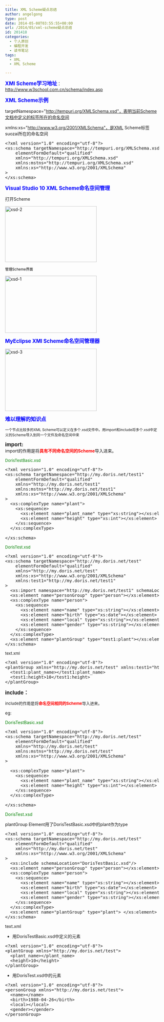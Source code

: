 ```yaml
---
title: XML Scheme疑点总结
author: angelgong
type: post
date: 2014-05-08T03:55:55+00:00
url: /2014/05/xml-scheme疑点总结
id: 201418
categories:
  - 个人原创
  - 编程开发
  - 读书笔记
tags:
  - XML
  - XML Scheme

---
```

<span style="color:#0000FF;"><strong><span style="font-size:larger;">XMl Scheme学习地址</span></strong></span>：http://www.w3school.com.cn/schema/index.asp 

<span style="font-size:larger;"><span style="color:#0000FF;"><strong>XML Scheme示例</strong></span></span>
	  
targetNamespace="http://tempuri.org/XMLSchema.xsd"，表明当前Scheme文档中定义的标签所在的命名空间
	  
xmlns:xs="http://www.w3.org/2001/XMLSchema"，是XML Scheme标签suozai所在的命名空间 

<pre class="brush:xml;">&lt;?xml version="1.0" encoding="utf-8"?&gt;
&lt;xs:schema targetNamespace="http://tempuri.org/XMLSchema.xsd"
    elementFormDefault="qualified"
    xmlns="http://tempuri.org/XMLSchema.xsd"
    xmlns:mstns="http://tempuri.org/XMLSchema.xsd"
    xmlns:xs="http://www.w3.org/2001/XMLSchema"
&gt;
&lt;/xs:schema&gt;</pre>

<span style="color:#0000FF;"><strong><span style="font-size:larger;">Visual Studio 10 XML Scheme命名空间管理</span></strong></span> 

打开Scheme
	  
<img alt="xsd-2" class="alignnone size-medium wp-image-307" height="183" src="https://angel.owent.net/wp-content/uploads/2014/05/xsd-2-300x183.png" width="300" srcset="https://angel.owent.net/wp-content/uploads/2014/05/xsd-2-300x183.png 300w, https://angel.owent.net/wp-content/uploads/2014/05/xsd-2-100x61.png 100w, https://angel.owent.net/wp-content/uploads/2014/05/xsd-2-150x91.png 150w, https://angel.owent.net/wp-content/uploads/2014/05/xsd-2-200x122.png 200w, https://angel.owent.net/wp-content/uploads/2014/05/xsd-2.png 401w" sizes="(max-width: 300px) 100vw, 300px" />
	  
<span style="font-size:smaller;"><span style="color:#000000;">管理Scheme界面</span></span>
	  
<img alt="xsd-1" class="alignnone size-medium wp-image-306" height="187" src="https://angel.owent.net/wp-content/uploads/2014/05/xsd-1-300x187.png" width="300" srcset="https://angel.owent.net/wp-content/uploads/2014/05/xsd-1-300x187.png 300w, https://angel.owent.net/wp-content/uploads/2014/05/xsd-1-1024x640.png 1024w, https://angel.owent.net/wp-content/uploads/2014/05/xsd-1-100x62.png 100w, https://angel.owent.net/wp-content/uploads/2014/05/xsd-1-150x93.png 150w, https://angel.owent.net/wp-content/uploads/2014/05/xsd-1-200x125.png 200w, https://angel.owent.net/wp-content/uploads/2014/05/xsd-1-450x281.png 450w, https://angel.owent.net/wp-content/uploads/2014/05/xsd-1-600x375.png 600w, https://angel.owent.net/wp-content/uploads/2014/05/xsd-1-900x562.png 900w, https://angel.owent.net/wp-content/uploads/2014/05/xsd-1.png 1440w" sizes="(max-width: 300px) 100vw, 300px" />
	  
<span style="font-size:larger;"><span style="color:#0000FF;"><strong>MyEclipse XMl Scheme命名空间管理器</strong></span></span> 

<img alt="xsd-3" class="alignnone size-medium wp-image-308" height="204" src="https://angel.owent.net/wp-content/uploads/2014/05/xsd-3-300x204.png" width="300" srcset="https://angel.owent.net/wp-content/uploads/2014/05/xsd-3-300x204.png 300w, https://angel.owent.net/wp-content/uploads/2014/05/xsd-3-100x68.png 100w, https://angel.owent.net/wp-content/uploads/2014/05/xsd-3-150x102.png 150w, https://angel.owent.net/wp-content/uploads/2014/05/xsd-3-200x136.png 200w, https://angel.owent.net/wp-content/uploads/2014/05/xsd-3-450x307.png 450w, https://angel.owent.net/wp-content/uploads/2014/05/xsd-3-600x409.png 600w, https://angel.owent.net/wp-content/uploads/2014/05/xsd-3-900x614.png 900w, https://angel.owent.net/wp-content/uploads/2014/05/xsd-3.png 918w" sizes="(max-width: 300px) 100vw, 300px" />
	  
<span style="color:#0000FF;"><span style="font-size:larger;"><strong>难以理解的知识点</strong></span></span>
	  
<span style="font-size:smaller;">一个节点比较多的XML Scheme可以定义在多个.xsd文件中。用import和include将多个.xsd中定义的Scheme导入到同一个文件及命名空间中来</span>
	  
<span style="font-size: larger;"><strong>import:</strong><br /> <span style="font-size:smaller;">import的作用是将<span style="color:#FF0000;"><strong>具有不同命名空间的Scheme</strong></span>导入进来。</span></span>
	  
<span style="color: rgb(0, 128, 0); font-size: 13px;">DorisTestBasic.xsd</span> 

<pre class="brush:xml;">&lt;?xml version="1.0" encoding="utf-8"?&gt;
&lt;xs:schema targetNamespace="http://my.doris.net/test1"
    elementFormDefault="qualified"
    xmlns="http://my.doris.net/test1"
    xmlns:mstns="http://my.doris.net/test1"
    xmlns:xs="http://www.w3.org/2001/XMLSchema"
&gt;
  &lt;xs:complexType name="plant"&gt;
    &lt;xs:sequence&gt;
      &lt;xs:element name="plant_name" type="xs:string"&gt;&lt;/xs:element&gt;
      &lt;xs:element name="height" type="xs:int"&gt;&lt;/xs:element&gt;
    &lt;/xs:sequence&gt;
  &lt;/xs:complexType&gt;
  
&lt;/xs:schema&gt;</pre>

<span style="color: rgb(0, 128, 0); font-size: 13px;">DorisTest.xsd</span> 

<pre class="brush:xml;">&lt;?xml version="1.0" encoding="utf-8"?&gt;
&lt;xs:schema targetNamespace="http://my.doris.net/test"
    elementFormDefault="qualified"
    xmlns="http://my.doris.net/test"
    xmlns:xs="http://www.w3.org/2001/XMLSchema"
    xmlns:test1="http://my.doris.net/test1"
&gt;
  &lt;xs:import namespace="http://my.doris.net/test1" schemaLocation="DorisTestBasic.xsd"/&gt;
  &lt;xs:element name="personGroup" type="person"&gt;&lt;/xs:element&gt;
  &lt;xs:complexType name="person"&gt;
    &lt;xs:sequence&gt;
      &lt;xs:element name="name" type="xs:string"&gt;&lt;/xs:element&gt;
      &lt;xs:element name="birth" type="xs:date"&gt;&lt;/xs:element&gt;
      &lt;xs:element name="local" type="xs:string"&gt;&lt;/xs:element&gt;
      &lt;xs:element name="gender" type="xs:string"&gt;&lt;/xs:element&gt;
    &lt;/xs:sequence&gt;
  &lt;/xs:complexType&gt;
  &lt;xs:element name="plantGroup" type="test1:plant"&gt;&lt;/xs:element&gt;
&lt;/xs:schema&gt;</pre>

<span style="font-size: 13px;">text.xml</span> 

<pre class="brush:xml;">&lt;?xml version="1.0" encoding="utf-8"?&gt;
&lt;plantGroup xmlns="http://my.doris.net/test" xmlns:test1="http://my.doris.net/test1"&gt;
  &lt;test1:plant_name&gt;&lt;/test1:plant_name&gt;
  &lt;test1:height&gt;10&lt;/test1:height&gt;
&lt;/plantGroup&gt;</pre>

**<span style="font-size: larger;">include：</span>**
	  
<span style="font-size: 13px;">include的作用是将</span><span style="font-size: 13px; color: rgb(255, 0, 0);"><strong>命名空间相同的Scheme</strong></span><span style="font-size: 13px;">导入进来。</span>
	  
eg:
	  
<span style="color:#008000;">DorisTestBasic.xsd</span> 

<pre class="brush:xml;">&lt;?xml version="1.0" encoding="utf-8"?&gt;
&lt;xs:schema targetNamespace="http://my.doris.net/test"
    elementFormDefault="qualified"
    xmlns="http://my.doris.net/test"
    xmlns:mstns="http://my.doris.net/test"
    xmlns:xs="http://www.w3.org/2001/XMLSchema"
&gt;

  &lt;xs:complexType name="plant"&gt;
    &lt;xs:sequence&gt;
      &lt;xs:element name="plant_name" type="xs:string"&gt;&lt;/xs:element&gt;
      &lt;xs:element name="height" type="xs:int"&gt;&lt;/xs:element&gt;
    &lt;/xs:sequence&gt;
  &lt;/xs:complexType&gt;
  
&lt;/xs:schema&gt;
</pre>

<span style="color:#008000;">DorisTest.xsd</span>
	  
plantGroup Element用了DorisTestBasic.xsd中的plant作为type 

<pre class="brush:xml;">&lt;?xml version="1.0" encoding="utf-8"?&gt;
&lt;xs:schema targetNamespace="http://my.doris.net/test"
    elementFormDefault="qualified"
    xmlns="http://my.doris.net/test"
    xmlns:xs="http://www.w3.org/2001/XMLSchema"
&gt;
  &lt;xs:include schemaLocation="DorisTestBasic.xsd"/&gt;
  &lt;xs:element name="personGroup" type="person"&gt;&lt;/xs:element&gt;
  &lt;xs:complexType name="person"&gt;
    &lt;xs:sequence&gt;
      &lt;xs:element name="name" type="xs:string"&gt;&lt;/xs:element&gt;
      &lt;xs:element name="birth" type="xs:date"&gt;&lt;/xs:element&gt;
      &lt;xs:element name="local" type="xs:string"&gt;&lt;/xs:element&gt;
      &lt;xs:element name="gender" type="xs:string"&gt;&lt;/xs:element&gt;
    &lt;/xs:sequence&gt;
  &lt;/xs:complexType&gt;
  &lt;xs:element name="plantGroup" type="plant"&gt; &lt;/xs:element&gt;
&lt;/xs:schema&gt;</pre>

text.xml 

  * 用DorisTestBasic.xsd中定义的元素 

<pre class="brush:xml;">&lt;?xml version="1.0" encoding="utf-8"?&gt;
&lt;plantGroup xmlns="http://my.doris.net/test"&gt;
&nbsp; &lt;plant_name&gt;&lt;/plant_name&gt;
&nbsp; &lt;height&gt;10&lt;/height&gt;
&lt;/plantGroup&gt;</pre>

  * 用DorisTest.xsd中的元素 

<pre class="brush:xml;">&lt;?xml version="1.0" encoding="utf-8"?&gt;
&lt;personGroup xmlns="http://my.doris.net/test"&gt;
  &lt;name&gt;&lt;/name&gt;
  &lt;birth&gt;1988-04-26&lt;/birth&gt;
  &lt;local&gt;&lt;/local&gt;
  &lt;gender&gt;&lt;/gender&gt;
&lt;/personGroup&gt;</pre>


	  
&nbsp;